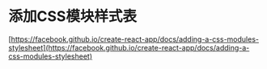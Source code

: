 # 添加CSS模块样式表



[https://facebook.github.io/create-react-app/docs/adding-a-css-modules-stylesheet](https://facebook.github.io/create-react-app/docs/adding-a-css-modules-stylesheet)
